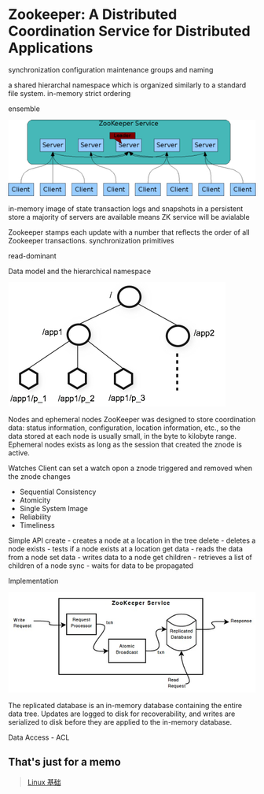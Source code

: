 # Zookeeper: A Distributed Coordination Service for Distributed Applications

synchronization
configuration maintenance
groups and naming

a shared hierarchal namespace which is organized similarly to a standard file system. 
in-memory
strict ordering

ensemble

![](./zkservice.jpg)

in-memory image of state
transaction logs and snapshots in a persistent store
a majority of servers are available means ZK service will be avialable

Zookeeper stamps each update with a number that reflects the order of all Zookeeper transactions.
synchronization primitives

read-dominant

Data model and the hierarchical namespace

![](./zknamespace.jpg)

Nodes and ephemeral nodes
ZooKeeper was designed to store coordination data: status information, configuration, location information, etc., so the data stored at each node is usually small, in the byte to kilobyte range.
Ephemeral nodes exists as long as the session that created the znode is active.

Watches
Client can set a watch opon a znode
triggered and removed when the znode changes

* Sequential Consistency 
* Atomicity
* Single System Image
* Reliability 
* Timeliness 

Simple API 
create - creates a node at a location in the tree
delete - deletes a node
exists - tests if a node exists at a location
get data - reads the data from a node
set data - writes data to a node
get children - retrieves a list of children of a node
sync - waits for data to be propagated

Implementation

![](./zkcomponents.jpg)

The replicated database is an in-memory database containing the entire data tree. Updates are logged to disk for recoverability, and writes are serialized to disk before they are applied to the in-memory database.

Data Access - ACL



## That's just for a memo

> [Linux 基础](http://blog.csdn.net/wireless_com/article/details/52534823)

